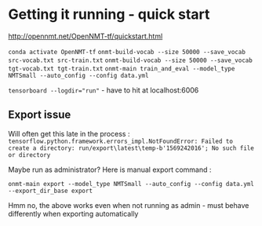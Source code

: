 # Getting it running - quick start
http://opennmt.net/OpenNMT-tf/quickstart.html

`conda activate OpenNMT-tf`
`onmt-build-vocab --size 50000 --save_vocab src-vocab.txt src-train.txt`
`onmt-build-vocab --size 50000 --save_vocab tgt-vocab.txt tgt-train.txt`
`onmt-main train_and_eval --model_type NMTSmall --auto_config --config data.yml`

`tensorboard --logdir="run"` - have to hit at localhost:6006

## Export issue
Will often get this late in the process :
`tensorflow.python.framework.errors_impl.NotFoundError: Failed to create a directory: run/export\latest\temp-b'1569242016'; No such file or directory`

Maybe run as administrator? Here is manual export command :

`onmt-main export --model_type NMTSmall --auto_config --config data.yml --export_dir_base export`

Hmm no, the above works even when not running as admin - must behave differently when exporting automatically


